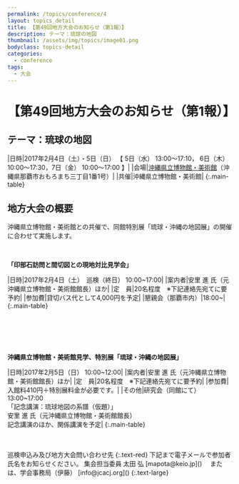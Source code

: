 ```yaml
---
permalink: /topics/conference/4
layout: topics_detail
title: 【第49回地方大会のお知らせ（第1報）】
description: テーマ：琉球の地図
thumbnail: /assets/img/topics/image01.png
bodyclass: topics-detail
categories:
  - conference
tags:
  - 大会
---
```


# 【第49回地方大会のお知らせ（第1報）】

## テーマ：琉球の地図

|日時|2017年2月4日（土）・5日（日） 【 5日（水） 13:00～17:10， 6日（木） 10:00～17:30，7日（金） 10:00～17:00 】|
|会場|[沖縄県立博物館・美術館](http://www.museums.pref.okinawa.jp/guidance/access_price/index.html)（沖縄県那覇市おもろまち三丁目1番1号）|
|共催|沖縄県立博物館・美術館|
{:.main-table}



## 地方大会の概要
沖縄県立博物館・美術館との共催で、同館特別展「琉球・沖縄の地図展」の開催に合わせて実施します。

<br>

**「印部石訪問と間切図との現地対比見学会」**

|日時|2017年2月4日（土）　巡検（終日） 10:00~17:00|
|案内者|安里 進 氏（元沖縄県立博物館・美術館館長）ほか|
|定　員|20名程度　※下記連絡先宛てに要予約|
|参加費|貸切バス代として4,000円を予定|
|懇親会（那覇市内）|18:00~|
{:.main-table}

<br>
<br>
<br>
<br>

**沖縄県立博物館・美術館見学、特別展「琉球・沖縄の地図展」**

|日時|2017年2月5日（日） 10:00~12:00|
|案内者|安里 進 氏（元沖縄県立博物館・美術館館長）ほか|
|定　員|20名程度　※下記連絡先宛てに要予約|
|参加費|入館料410円＋特別展料金が必要です。|
|その他|研究会（同館にて） 13:00~17:00 <br>「記念講演：琉球地図の系譜（仮題）」<br>安里 進 氏（元沖縄県立博物館・美術館館長）<br>記念講演のほか、関係講演を予定|
{:.main-table}


<br>
<br>
巡検申込み及び地方大会問い合わせ先
{:.text-red}
下記まで電子メールで参加者氏名をお知らせください。
集会担当委員 太田 弘 [mapota@keio.jp](<mailto:mapota@keio.jp>) 　または、学会事務局（伊藤） [info@jcacj.org](<mailto:info@jcacj.org>) 
{:.text-large}


